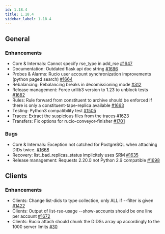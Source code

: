 ```yaml
---
id: 1.18.4
title: 1.18.4
sidebar_label: 1.18.4
---
```


## General

### Enhancements

-   Core & Internals: Cannot specify rse_type in add_rse
    [\#1647](https://github.com/rucio/rucio/issues/1647)
-   Documentation: Outdated flask api doc string
    [\#1686](https://github.com/rucio/rucio/issues/1686)
-   Probes & Alarms: Rucio user account synchronization improvements
    (python paged search)
    [\#1664](https://github.com/rucio/rucio/issues/1664)
-   Rebalancing: Rebalancing breaks in decomissioning mode
    [\#312](https://github.com/rucio/rucio/issues/312)
-   Release management: Force urllib3 version to 1.23 to unblock tests
    [\#1682](https://github.com/rucio/rucio/issues/1682)
-   Rules: Rule forward from constituent to archive should be enforced
    if there is only a constituent-tape-replica available
    [\#1663](https://github.com/rucio/rucio/issues/1663)
-   Testing: Python3 compatibility test
    [\#1505](https://github.com/rucio/rucio/issues/1505)
-   Traces: Extract the suspicious files from the traces
    [\#1623](https://github.com/rucio/rucio/issues/1623)
-   Transfers: Fix options for rucio-conveyor-finisher
    [\#1701](https://github.com/rucio/rucio/issues/1701)

### Bugs

-   Core & Internals: Exception not catched for PostgreSQL when
    attaching DIDs twice.
    [\#1668](https://github.com/rucio/rucio/issues/1668)
-   Recovery: list_bad_replicas_status implicitely uses SRM
    [\#1635](https://github.com/rucio/rucio/issues/1635)
-   Release management: Requests 2.20.0 not Python 2.6 compatible
    [\#1698](https://github.com/rucio/rucio/issues/1698)

## Clients

### Enhancements

-   Clients: Change list-dids to type collection, only ALL if \--filter
    is given [\#1422](https://github.com/rucio/rucio/issues/1422)
-   Clients: Output of list-rse-usage \--show-accounts should be one
    line per account
    [\#1672](https://github.com/rucio/rucio/issues/1672)
-   Clients: Rucio attach should chunk the DIDSs array up accordingly to
    the 1000 server limits
    [\#30](https://github.com/rucio/rucio/issues/30)
